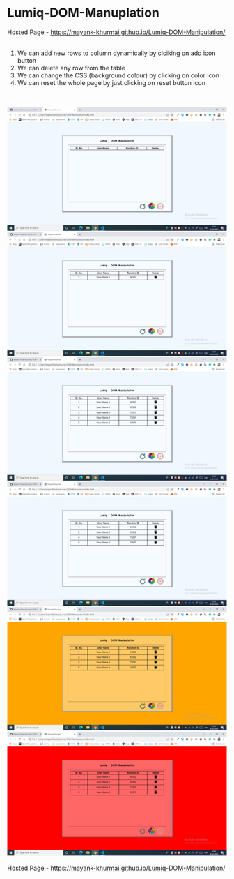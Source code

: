 # Lumiq-DOM-Manuplation


Hosted Page - https://mayank-khurmai.github.io/Lumiq-DOM-Manipulation/
<br><br>

1) We can add new rows to column dynamically by clciking on add icon button
2) We can delete any row from the table
3) We can change the CSS (background colour) by clicking on color icon
4) We can reset the whole page by just clicking on reset button icon

<br><br>
![App Screenshot](https://github.com/Mayank-Khurmai/Lumiq-DOM-Manipulation/blob/main/screenshots/1.png)
<br>
![App Screenshot](https://github.com/Mayank-Khurmai/Lumiq-DOM-Manipulation/blob/main/screenshots/2.png)
<br>
![App Screenshot](https://github.com/Mayank-Khurmai/Lumiq-DOM-Manipulation/blob/main/screenshots/3.png)
<br>
![App Screenshot](https://github.com/Mayank-Khurmai/Lumiq-DOM-Manipulation/blob/main/screenshots/4.png)
<br>
![App Screenshot](https://github.com/Mayank-Khurmai/Lumiq-DOM-Manipulation/blob/main/screenshots/5.png)
<br>
![App Screenshot](https://github.com/Mayank-Khurmai/Lumiq-DOM-Manipulation/blob/main/screenshots/6.png)
<br>
<br>
Hosted Page - https://mayank-khurmai.github.io/Lumiq-DOM-Manipulation/
<br><br>
